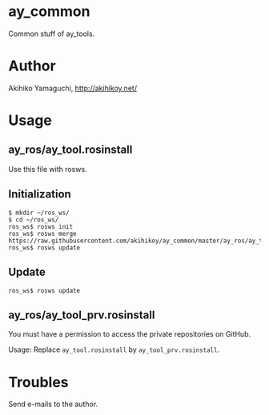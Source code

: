 ay_common
==================
Common stuff of ay_tools.


Author
==================
Akihiko Yamaguchi, http://akihikoy.net/


Usage
==================

ay_ros/ay_tool.rosinstall
---------------------------
Use this file with rosws.

## Initialization

```
$ mkdir ~/ros_ws/
$ cd ~/ros_ws/
ros_ws$ rosws init
ros_ws$ rosws merge https://raw.githubusercontent.com/akihikoy/ay_common/master/ay_ros/ay_tool.rosinstall
ros_ws$ rosws update
```

## Update
```
ros_ws$ rosws update
```

ay_ros/ay_tool_prv.rosinstall
--------------------------------------------
You must have a permission to access the private repositories on GitHub.

Usage: Replace `ay_tool.rosinstall` by `ay_tool_prv.rosinstall`.


Troubles
==================
Send e-mails to the author.
